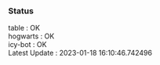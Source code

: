 ### Status


table : OK  
hogwarts : OK  
icy-bot : OK  
Latest Update : 2023-01-18 16:10:46.742496
